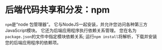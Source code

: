 # 后端代码共享和分发：npm

`npm`是“node 包管理器”。 它与NodeJS一起安装，并允许您访问各种第三方JavaScript模块。
它还为后端应用程序执行依赖关系管理。 您在名为`package.json`的文件中指定模块依赖关系; 运行`npm install`将解析，下载并安装您的后端应用程序的依赖项。